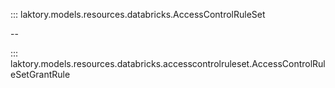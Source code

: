 ::: laktory.models.resources.databricks.AccessControlRuleSet

--

::: laktory.models.resources.databricks.accesscontrolruleset.AccessControlRuleSetGrantRule

